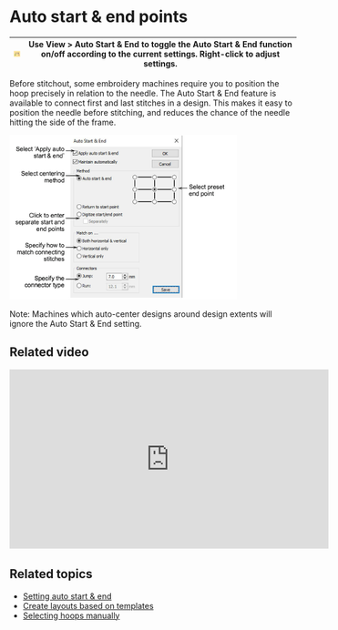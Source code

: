 # Auto start & end points

| ![AutoStartAndEnd.png](assets/AutoStartAndEnd.png) | Use View > Auto Start & End to toggle the Auto Start & End function on/off according to the current settings. Right-click to adjust settings. |
| -------------------------------------------------- | --------------------------------------------------------------------------------------------------------------------------------------------- |

Before stitchout, some embroidery machines require you to position the hoop precisely in relation to the needle. The Auto Start & End feature is available to connect first and last stitches in a design. This makes it easy to position the needle before stitching, and reduces the chance of the needle hitting the side of the frame.

![AutoStartEnd.png](assets/AutoStartEnd.png)

Note: Machines which auto-center designs around design extents will ignore the Auto Start & End setting.

## Related video

<iframe src="https://www.youtube.com/embed/CRgugihnLSc" frameborder="0" 
		 allow="accelerometer; autoplay; encrypted-media; gyroscope; picture-in-picture" 
		 allowfullscreen="" style="width: 560px; height: 315px;">
<p>&#160;</p>
</iframe>

## Related topics

- [Setting auto start & end](../../Production/hoops/Setting_auto_start_end)
- [Create layouts based on templates](../../Lettering/lettering_kiosk/Create_layouts_based_on_templates)
- [Selecting hoops manually](../../Production/hoops/Selecting_hoops_manually)
